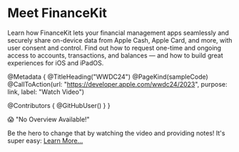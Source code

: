 # Meet FinanceKit

Learn how FinanceKit lets your financial management apps seamlessly and securely share on-device data from Apple Cash, Apple Card, and more, with user consent and control. Find out how to request one-time and ongoing access to accounts, transactions, and balances — and how to build great experiences for iOS and iPadOS.

@Metadata {
   @TitleHeading("WWDC24")
   @PageKind(sampleCode)
   @CallToAction(url: "https://developer.apple.com/wwdc24/2023", purpose: link, label: "Watch Video")

   @Contributors {
      @GitHubUser(<replace this with your GitHub handle>)
   }
}

😱 "No Overview Available!"

Be the hero to change that by watching the video and providing notes! It's super easy:
 [Learn More…](https://wwdcnotes.github.io/WWDCNotes/documentation/wwdcnotes/contributing)

